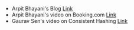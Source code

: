- Arpit Bhayani's Blog [Link](https://arpitbhayani.me/blogs/consistent-hashing)
- Arpit Bhayani's video on Booking.com [Link](https://www.youtube.com/watch?v=BFyWl9MNDjY)
- Gaurav Sen's video on Consistent Hashing [Link](https://www.youtube.com/watch?v=BFyWl9MNDjY)